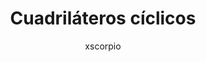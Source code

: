 ---
title: "Cuadriláteros cíclicos"
year: 2005
thumbnail: "assets/img/cuad-ciclicos.png"
topic: "Geometría"
file: "assets/pdf/Material/Cuadriláteros-cíclicos.pdf"
author: "xscorpio"
level: "Intermedio"
alttext: "¿Ya dominas ángulos en circunferencias?"
---